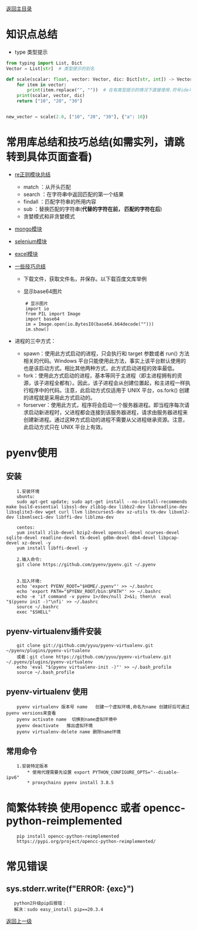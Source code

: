 [返回主目录](../../README.md)


# 知识点总结
* type 类型提示
```python
from typing import List, Dict
Vector = List[str]  # 类型提示的别名

def scale(scalar: float, vector: Vector, dic: Dict[str, int]) -> Vector:
    for item in vector:
        print(item.replace("", ""))  # 在有类型提示的情况下直接使用.符号ide可以知道该类型。
    print(scalar, vector, dic)
    return ["10", "20", "30"]


new_vector = scale(2.0, ["10", "20", "30"], {"a": 10})
```


# 常用库总结和技巧总结(如需实列，请跳转到具体页面查看)
* [re正则模块总结](../../examples/useful_python/examples_jupyter/re.ipynb)
    * match     ：从开头匹配
    * search    ：在字符串中返回匹配的第一个结果
    * findall   ：匹配字符串的所用内容
    * sub       ：替换匹配的字符串(**代替的字符在前， 匹配的字符在后**)
    * 贪婪模式和非贪婪模式



* [mongo模块](../../examples/useful_python/examples_jupyter/mongo.ipynb)

* [selenium模块](../../examples/useful_python/examples_jupyter/selenium.ipynb)

* [excel模块](../../examples/useful_python/examples_jupyter/excel.ipynb)

* [一些技巧总结](../../examples/useful_python/examples_jupyter/tips.ipynb)
    * 下载文件，获取文件名，并保存。以下载百度文库举例
    
    * 显示base64图片
    ```
        # 显示图片
        import io
        from PIL import Image
        import base64
        im = Image.open(io.BytesIO(base64.b64decode("")))
        im.show()
    ```
    
    
* 进程的三中方式：
    * spawn：使用此方式启动的进程，只会执行和 target 参数或者 run() 方法相关的代码。Windows 平台只能使用此方法，事实上该平台默认使用的也是该启动方式。相比其他两种方式，此方式启动进程的效率最低。
    * fork：使用此方式启动的进程，基本等同于主进程（即主进程拥有的资源，该子进程全都有）。因此，该子进程会从创建位置起，和主进程一样执行程序中的代码。注意，此启动方式仅适用于 UNIX 平台，os.fork() 创建的进程就是采用此方式启动的。
    *  forserver：使用此方式，程序将会启动一个服务器进程。即当程序每次请求启动新进程时，父进程都会连接到该服务器进程，请求由服务器进程来创建新进程。通过这种方式启动的进程不需要从父进程继承资源。注意，此启动方式只在 UNIX 平台上有效。
    


# pyenv使用
## 安装
```
    1.安装环境
    ubuntu:
    sudo apt-get update; sudo apt-get install --no-install-recommends make build-essential libssl-dev zlib1g-dev libbz2-dev libreadline-dev libsqlite3-dev wget curl llvm libncurses5-dev xz-utils tk-dev libxml2-dev libxmlsec1-dev libffi-dev liblzma-dev

    centos:
    yum install zlib-devel bzip2-devel openssl-devel ncurses-devel sqlite-devel readline-devel tk-devel gdbm-devel db4-devel libpcap-devel xz-devel -y
    yum install libffi-devel -y

    2.输入命令:
    git clone https://github.com/pyenv/pyenv.git ~/.pyenv


    3.加入环境:
    echo 'export PYENV_ROOT="$HOME/.pyenv"' >> ~/.bashrc
    echo 'export PATH="$PYENV_ROOT/bin:$PATH"' >> ~/.bashrc
    echo -e 'if command -v pyenv 1>/dev/null 2>&1; then\n  eval "$(pyenv init -)"\nfi' >> ~/.bashrc
    source ~/.bashrc
    exec "$SHELL"
```
## pyenv-virtualenv插件安装
```
    git clone git://github.com/yyuu/pyenv-virtualenv.git ~/pyenv/plugins/pyenv-virtualenv
    或者：git clone https://github.com/yyuu/pyenv-virtualenv.git ~/.pyenv/plugins/pyenv-virtualenv
    echo 'eval "$(pyenv virtualenv-init -)"' >> ~/.bash_profile
    source ~/.bash_profile
```
## pyenv-virtualenv 使用
```
    pyenv virtualenv 版本号 name   创建一个虚拟环境,命名为name 创建好后可通过pyenv versions来查看
    pyenv activate name  切换到name虚拟环境中
    pyenv deactivate   推出虚拟环境
    pyenv virtualenv-delete name 删除name环境
```
## 常用命令
```
    1.安装特定版本 
        * 使用代理需要先设置 export PYTHON_CONFIGURE_OPTS="--disable-ipv6"
        * proxychains pyenv install 3.8.5
```
    


# 简繁体转换 使用opencc 或者 opencc-python-reimplemented
```
    pip install opencc-python-reimplemented
    https://pypi.org/project/opencc-python-reimplemented/
```


# 常见错误
## sys.stderr.write(f"ERROR: {exc}")
```
   python2升级pip后报错：
   解决：sudo easy_install pip==20.3.4
```


    
[返回上一级](../../README.md)

